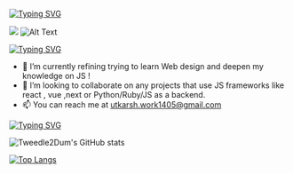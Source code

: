 [![Typing SVG](https://readme-typing-svg.demolab.com?font=Fira+Code&weight=600&duration=3000&pause=1000&multiline=true&width=545&height=64&lines=Hey!+I+am+Utkarsh+Srivastava.;I+am++interested+in+Web+technologies+and+UI%2FUX)](https://git.io/typing-svg)



![](https://giphy.com/gifs/perfect-loops-xjIsb648nX0pw8kdBd/giphy.gif)
![Alt Text](https://user-images.githubusercontent.com/91931655/214798263-ce50f96d-9bc1-4b9e-a285-b9ad9ba7bbe3.png)


[![Typing SVG](https://readme-typing-svg.demolab.com?font=Fira+Code&weight=600&duration=2000&pause=1000&multiline=true&width=530&height=30&lines=ABOUT+ME%3A)](https://git.io/typing-svg)

- 🌱 I’m currently refining trying to learn Web design and deepen my knowledge on JS !
- 💞️ I’m looking to collaborate on any projects that use JS frameworks like react , vue ,next  or Python/Ruby/JS as a backend. 
- 📫 You can reach me at utkarsh.work1405@gmail.com

<!---
Tweedle2Dum/Tweedle2Dum is a ✨ special ✨ repository because its `README.md` (this file) appears on your GitHub profile.
You can click the Preview link to take a look at your changes.
--->

[![Typing SVG](https://readme-typing-svg.demolab.com?font=Fira+Code&weight=600&duration=2000&pause=1000&multiline=true&width=530&height=30&lines=GITHUB+STATS%3A)](https://git.io/typing-svg)

![Tweedle2Dum's GitHub stats](https://github-readme-stats.vercel.app/api?username=Tweedle2Dum&count_private=true&show_icons=true&theme=tokyonight&include_all_commits=true)



[![Top Langs](https://github-readme-stats.vercel.app/api/top-langs/?username=Tweedle2Dum&layout=compact&langs_count=10&theme=tokyonight)](https://github.com/anuraghazra/github-readme-stats)


